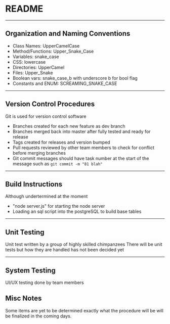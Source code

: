 # README

---
## Organization and Naming Conventions
* Class Names: UpperCamelCase
* Method/Functions: Upper\_Snake\_Case
* Variables: snake\_case
* CSS: lowercase
* Directories: UpperCamel
* Files: Upper\_Snake
* Boolean vars: snake\_case\_b with underscore b for bool flag
* Constants and ENUM: SCREAMING\_SNAKE\_CASE

---
## Version Control Procedures
Git is used for version control software
* Branches created for each new feature as dev branch
* Branches merged back into master after fully tested and ready for release
* Tags created for releases and version bumped
* Pull requests reviewed by other team members to check for conflict before merging branches
* Git commit messages should have task number at the start of the message such as ```git commit -m "81 blah"```

---
## Build Instructions
Although undertermined at the moment
* "node server.js" for starting the node server
* Loading an sql script into the postgreSQL to build base tables

---
## Unit Testing
Unit test written by a group of highly skilled chimpanzees
There will be unit tests but how they are handled has not been decided yet 

---
## System Testing
UI/UX testing done by team members

## Misc Notes
Some items are yet to be determined exactly what the procedure will be will be finalized in the coming days.



